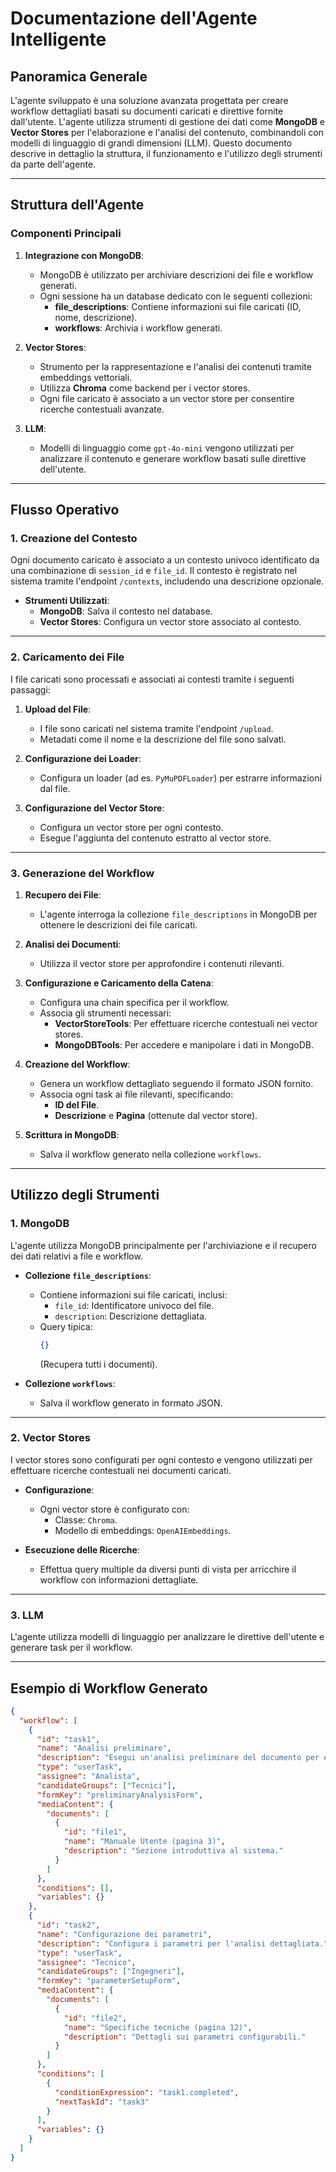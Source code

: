 # Documentazione dell'Agente Intelligente

## Panoramica Generale

L'agente sviluppato è una soluzione avanzata progettata per creare workflow dettagliati basati su documenti caricati e direttive fornite dall'utente. L'agente utilizza strumenti di gestione dei dati come **MongoDB** e **Vector Stores** per l'elaborazione e l'analisi del contenuto, combinandoli con modelli di linguaggio di grandi dimensioni (LLM). Questo documento descrive in dettaglio la struttura, il funzionamento e l'utilizzo degli strumenti da parte dell'agente.

---

## Struttura dell'Agente

### Componenti Principali

1. **Integrazione con MongoDB**:
   - MongoDB è utilizzato per archiviare descrizioni dei file e workflow generati.
   - Ogni sessione ha un database dedicato con le seguenti collezioni:
     - **file_descriptions**: Contiene informazioni sui file caricati (ID, nome, descrizione).
     - **workflows**: Archivia i workflow generati.

2. **Vector Stores**:
   - Strumento per la rappresentazione e l'analisi dei contenuti tramite embeddings vettoriali.
   - Utilizza **Chroma** come backend per i vector stores.
   - Ogni file caricato è associato a un vector store per consentire ricerche contestuali avanzate.

3. **LLM**:
   - Modelli di linguaggio come `gpt-4o-mini` vengono utilizzati per analizzare il contenuto e generare workflow basati sulle direttive dell'utente.

---

## Flusso Operativo

### 1. **Creazione del Contesto**

Ogni documento caricato è associato a un contesto univoco identificato da una combinazione di `session_id` e `file_id`. Il contesto è registrato nel sistema tramite l'endpoint `/contexts`, includendo una descrizione opzionale.

- **Strumenti Utilizzati**:
  - **MongoDB**: Salva il contesto nel database.
  - **Vector Stores**: Configura un vector store associato al contesto.

---

### 2. **Caricamento dei File**

I file caricati sono processati e associati ai contesti tramite i seguenti passaggi:
1. **Upload del File**:
   - I file sono caricati nel sistema tramite l'endpoint `/upload`.
   - Metadati come il nome e la descrizione del file sono salvati.

2. **Configurazione dei Loader**:
   - Configura un loader (ad es. `PyMuPDFLoader`) per estrarre informazioni dal file.

3. **Configurazione del Vector Store**:
   - Configura un vector store per ogni contesto.
   - Esegue l'aggiunta del contenuto estratto al vector store.

---

### 3. **Generazione del Workflow**

1. **Recupero dei File**:
   - L'agente interroga la collezione `file_descriptions` in MongoDB per ottenere le descrizioni dei file caricati.

2. **Analisi dei Documenti**:
   - Utilizza il vector store per approfondire i contenuti rilevanti.

3. **Configurazione e Caricamento della Catena**:
   - Configura una chain specifica per il workflow.
   - Associa gli strumenti necessari:
     - **VectorStoreTools**: Per effettuare ricerche contestuali nei vector stores.
     - **MongoDBTools**: Per accedere e manipolare i dati in MongoDB.

4. **Creazione del Workflow**:
   - Genera un workflow dettagliato seguendo il formato JSON fornito.
   - Associa ogni task ai file rilevanti, specificando:
     - **ID del File**.
     - **Descrizione** e **Pagina** (ottenute dal vector store).

5. **Scrittura in MongoDB**:
   - Salva il workflow generato nella collezione `workflows`.

---

## Utilizzo degli Strumenti

### **1. MongoDB**

L'agente utilizza MongoDB principalmente per l'archiviazione e il recupero dei dati relativi a file e workflow.

- **Collezione `file_descriptions`**:
  - Contiene informazioni sui file caricati, inclusi:
    - `file_id`: Identificatore univoco del file.
    - `description`: Descrizione dettagliata.
  - Query tipica:
    ```json
    {}
    ```
    (Recupera tutti i documenti).

- **Collezione `workflows`**:
  - Salva il workflow generato in formato JSON.

---

### **2. Vector Stores**

I vector stores sono configurati per ogni contesto e vengono utilizzati per effettuare ricerche contestuali nei documenti caricati.

- **Configurazione**:
  - Ogni vector store è configurato con:
    - Classe: `Chroma`.
    - Modello di embeddings: `OpenAIEmbeddings`.

- **Esecuzione delle Ricerche**:
  - Effettua query multiple da diversi punti di vista per arricchire il workflow con informazioni dettagliate.

---

### **3. LLM**

L'agente utilizza modelli di linguaggio per analizzare le direttive dell'utente e generare task per il workflow.

---

## Esempio di Workflow Generato

```json
{
  "workflow": [
    {
      "id": "task1",
      "name": "Analisi preliminare",
      "description": "Esegui un'analisi preliminare del documento per estrarre informazioni chiave.",
      "type": "userTask",
      "assignee": "Analista",
      "candidateGroups": ["Tecnici"],
      "formKey": "preliminaryAnalysisForm",
      "mediaContent": {
        "documents": [
          {
            "id": "file1",
            "name": "Manuale Utente (pagina 3)",
            "description": "Sezione introduttiva al sistema."
          }
        ]
      },
      "conditions": [],
      "variables": {}
    },
    {
      "id": "task2",
      "name": "Configurazione dei parametri",
      "description": "Configura i parametri per l'analisi dettagliata.",
      "type": "userTask",
      "assignee": "Tecnico",
      "candidateGroups": ["Ingegneri"],
      "formKey": "parameterSetupForm",
      "mediaContent": {
        "documents": [
          {
            "id": "file2",
            "name": "Specifiche tecniche (pagina 12)",
            "description": "Dettagli sui parametri configurabili."
          }
        ]
      },
      "conditions": [
        {
          "conditionExpression": "task1.completed",
          "nextTaskId": "task3"
        }
      ],
      "variables": {}
    }
  ]
}
```

